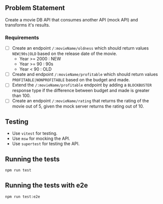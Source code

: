 ## Problem Statement

Create a movie DB API that consumes another API (mock API) and transforms it's results.

### Requirements

- [ ] Create an endpoint `/:movieName/oldness` which should return values `NEW|90s|OLD` based on the release date of the movie.
  - Year >= 2000 : NEW
  - Year >= 90 : 90s
  - Year < 90 : OLD
- [ ] Create and endpoint `/:movieName/profitable` which should return values `PROFITABLE|NONPROFITABLE` based on the budget and made.
- [ ] Extend the `/:movieName/profitable` endpoint by adding a `BLOCKBUSTER` response type if the difference between budget and made is greater than 100.
- [ ] Create an endpoint `/:movieName/rating` that returns the rating of the movie out of 5, given the mock server returns the rating out of 10.

## Testing

- Use `vitest` for testing.
- Use `msw` for mocking the API.
- Use `supertest` for testing the API.

## Running the tests

```bash
npm run test
```

## Running the tests with e2e

```bash
npm run test:e2e
```
